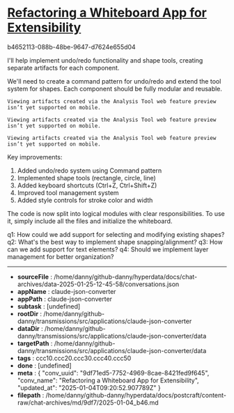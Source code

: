 # [Refactoring a Whiteboard App for Extensibility](https://claude.ai/chat/9df71ed5-7752-4969-8cae-8421fed9f645)

b4652113-088b-48be-9647-d7624e655d04

 I'll help implement undo/redo functionality and shape tools, creating separate artifacts for each component.

<antThinking>We'll need to create a command pattern for undo/redo and extend the tool system for shapes. Each component should be fully modular and reusable.</antThinking>
```
Viewing artifacts created via the Analysis Tool web feature preview isn’t yet supported on mobile.
```


```
Viewing artifacts created via the Analysis Tool web feature preview isn’t yet supported on mobile.
```


```
Viewing artifacts created via the Analysis Tool web feature preview isn’t yet supported on mobile.
```



Key improvements:
1. Added undo/redo system using Command pattern
2. Implemented shape tools (rectangle, circle, line)
3. Added keyboard shortcuts (Ctrl+Z, Ctrl+Shift+Z)
4. Improved tool management system
5. Added style controls for stroke color and width

The code is now split into logical modules with clear responsibilities. To use it, simply include all the files and initialize the whiteboard.

q1: How could we add support for selecting and modifying existing shapes?
q2: What's the best way to implement shape snapping/alignment?
q3: How can we add support for text elements?
q4: Should we implement layer management for better organization?

---

* **sourceFile** : /home/danny/github-danny/hyperdata/docs/chat-archives/data-2025-01-25-12-45-58/conversations.json
* **appName** : claude-json-converter
* **appPath** : claude-json-converter
* **subtask** : [undefined]
* **rootDir** : /home/danny/github-danny/transmissions/src/applications/claude-json-converter
* **dataDir** : /home/danny/github-danny/transmissions/src/applications/claude-json-converter/data
* **targetPath** : /home/danny/github-danny/transmissions/src/applications/claude-json-converter/data
* **tags** : ccc10.ccc20.ccc30.ccc40.ccc50
* **done** : [undefined]
* **meta** : {
  "conv_uuid": "9df71ed5-7752-4969-8cae-8421fed9f645",
  "conv_name": "Refactoring a Whiteboard App for Extensibility",
  "updated_at": "2025-01-04T09:20:52.907789Z"
}
* **filepath** : /home/danny/github-danny/hyperdata/docs/postcraft/content-raw/chat-archives/md/9df7/2025-01-04_b46.md